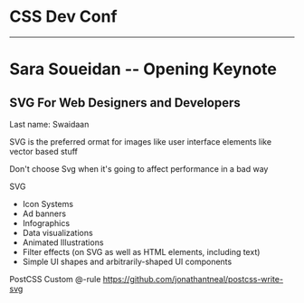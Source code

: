 # CSS Dev Conf
----------------
# Sara Soueidan -- Opening Keynote
## SVG For Web Designers and Developers

Last name: Swaidaan

SVG is the preferred ormat for images like user interface elements like vector based stuff

Don't choose Svg when it's going to affect performance in a bad way

SVG

  - Icon Systems
  - Ad banners
  - Infographics
  - Data visualizations
  - Animated Illustrations
  - Filter effects (on SVG as well as HTML elements, including text)
  - Simple UI shapes and arbitrarily-shaped UI components



PostCSS Custom @-rule https://github.com/jonathantneal/postcss-write-svg

